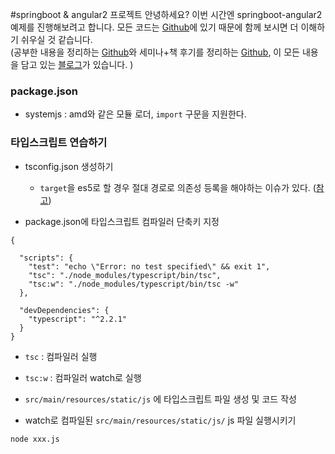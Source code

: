 #springboot & angular2 프로젝트
안녕하세요? 이번 시간엔 springboot-angular2 예제를 진행해보려고 합니다. 모든 코드는 [Github]()에 있기 때문에 함께 보시면 더 이해하기 쉬우실 것 같습니다.  
(공부한 내용을 정리하는 [Github](https://github.com/jojoldu/blog-code)와 세미나+책 후기를 정리하는 [Github](https://github.com/jojoldu/review), 이 모든 내용을 담고 있는 [블로그](http://jojoldu.tistory.com/)가 있습니다. )<br/>

### package.json
* systemjs : amd와 같은 모듈 로더, ```import``` 구문을 지원한다.

### 타입스크립트 연습하기

* tsconfig.json 생성하기
  * ```target```을 es5로 할 경우 절대 경로로 의존성 등록을 해야하는 이슈가 있다. ([참고](http://stackoverflow.com/questions/33332394/angular-2-typescript-cant-find-names))

* package.json에 타입스크립트 컴파일러 단축키 지정

```
{

  "scripts": {
    "test": "echo \"Error: no test specified\" && exit 1",
    "tsc": "./node_modules/typescript/bin/tsc",
    "tsc:w": "./node_modules/typescript/bin/tsc -w"
  },

  "devDependencies": {
    "typescript": "^2.2.1"
  }
}
```

* ```tsc``` : 컴파일러 실행
* ```tsc:w``` : 컴파일러 watch로 실행

* ```src/main/resources/static/js``` 에 타입스크립트 파일 생성 및 코드 작성
* watch로 컴파일된 ```src/main/resources/static/js/``` js 파일 실행시키기

```
node xxx.js
```